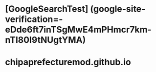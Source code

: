 # [GoogleSearchTest] (google-site-verification=-eDde6ft7inTSgMwE4mPHmcr7km-nTI80I9tNUgtYMA)
# chipaprefecturemod.github.io
